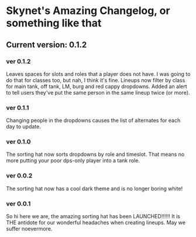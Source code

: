# Skynet's Amazing Changelog, or something like that
## Current version: 0.1.2

### ver 0.1.2
Leaves spaces for slots and roles that a player does not have. I was going to do that for classes too, but nah, I think it's fine. 
Lineups now filter by class for main tank, off tank, LM, burg and red cappy dropdowns. 
Added an alert to tell users they've put the same person in the same lineup twice (or more). 

### ver 0.1.1
Changing people in the dropdowns causes the list of alternates for each day to update. 

### ver 0.1.0
The sorting hat now sorts dropdowns by role and timeslot. That means no more putting your poor dps-only player into a tank role. 

### ver 0.0.2
The sorting hat now has a cool dark theme and is no longer boring white!

### ver 0.0.1
So hi here we are, the amazing sorting hat has been LAUNCHED!!!!!! It is THE antidote for our wonderful headaches when creating lineups. May we suffer noevermore. 